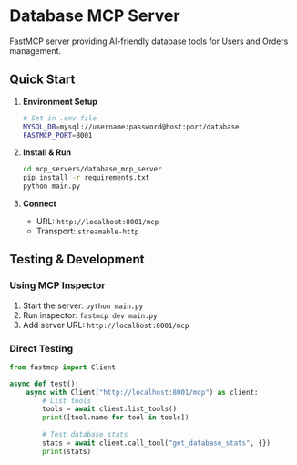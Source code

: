 # Database MCP Server

FastMCP server providing AI-friendly database tools for Users and Orders management.

## Quick Start

1. **Environment Setup**
   ```bash
   # Set in .env file
   MYSQL_DB=mysql://username:password@host:port/database
   FASTMCP_PORT=8001
   ```

2. **Install & Run**
   ```bash
   cd mcp_servers/database_mcp_server
   pip install -r requirements.txt
   python main.py
   ```

3. **Connect**
   - URL: `http://localhost:8001/mcp`
   - Transport: `streamable-http`

## Testing & Development

### Using MCP Inspector
1. Start the server: `python main.py`
2. Run inspector: `fastmcp dev main.py`
3. Add server URL: `http://localhost:8001/mcp`

### Direct Testing
```python
from fastmcp import Client

async def test():
    async with Client("http://localhost:8001/mcp") as client:
        # List tools
        tools = await client.list_tools()
        print([tool.name for tool in tools])
        
        # Test database stats
        stats = await client.call_tool("get_database_stats", {})
        print(stats)
```